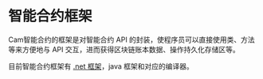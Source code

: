 # 智能合约框架

Cam智能合约的框架是对智能合约 API 的封装，使程序员可以直接使用类、方法等来方便地与 API 交互，进而获得区块链账本数据、操作持久化存储区等。

目前智能合约框架有 [.net 框架](fw/dotnet.md)，java 框架和对应的编译器。